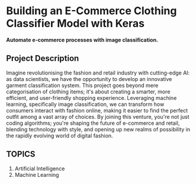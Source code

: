 # Building an E-Commerce Clothing Classifier Model with Keras
**Automate e-commerce processes with image classification.**
##  Project Description
Imagine revolutionising the fashion and retail industry with cutting-edge AI: as data scientists, we have the opportunity to develop an innovative garment classification system. This project goes beyond mere categorisation of clothing items; it's about creating a smarter, more efficient, and user-friendly shopping experience. Leveraging machine learning, specifically image classification, we can transform how consumers interact with fashion online, making it easier to find the perfect outfit among a vast array of choices. By joining this venture, you're not just coding algorithms; you're shaping the future of e-commerce and retail, blending technology with style, and opening up new realms of possibility in the rapidly evolving world of digital fashion.

##  TOPICS
1. Artificial Intelligence
2. Machine Learning
